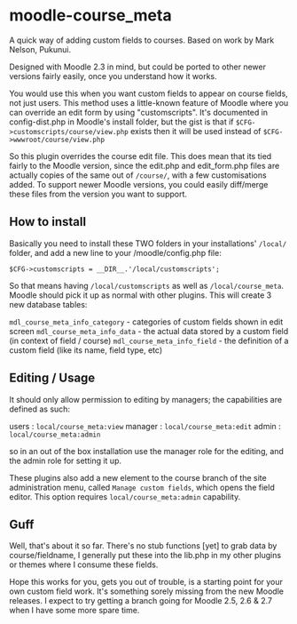moodle-course_meta
==================

A quick way of adding custom fields to courses. Based on work by Mark Nelson, Pukunui.

Designed with Moodle 2.3 in mind, but could be ported to other newer versions fairly easily, once you understand how it works.

You would use this when you want custom fields to appear on course fields, not just users. This method uses a little-known feature of Moodle where you can override an edit form by using "customscripts". It's documented in config-dist.php in Moodle's install folder, but the gist is that if `$CFG->customscripts/course/view.php` exists then it will be used instead of `$CFG->wwwroot/course/view.php`

So this plugin overrides the course edit file. This does mean that its tied fairly to the Moodle version, since the edit.php and edit_form.php files are actually copies of the same out of `/course/`, with a few customisations added. To support newer Moodle versions, you could easily diff/merge these files from the version you want to support.

How to install
--------------

Basically you need to install these TWO folders in your installations' `/local/` folder, and add a new line to your /moodle/config.php file:

`$CFG->customscripts = __DIR__.'/local/customscripts';`

So that means having `/local/customscripts` as well as `/local/course_meta`. Moodle should pick it up as normal with other plugins. This will create 3 new database tables:

`mdl_course_meta_info_category` - categories of custom fields shown in edit screen
`mdl_course_meta_info_data` - the actual data stored by a custom field (in context of field / course)
`mdl_course_meta_info_field` - the definition of a custom field (like its name, field type, etc)

Editing / Usage
---------------

It should only allow permission to editing by managers; the capabilities are defined as such:

users : `local/course_meta:view`
manager : `local/course_meta:edit`
admin : `local/course_meta:admin`

so in an out of the box installation use the manager role for the editing, and the admin role for setting it up.

These plugins also add a new element to the course branch of the site administration menu, called `Manage custom fields`, which opens the field editor. This option requires `local/course_meta:admin` capability.

Guff
----

Well, that's about it so far. There's no stub functions [yet] to grab data by course/fieldname, I generally put these into the lib.php in my other plugins or themes where I consume these fields.

Hope this works for you, gets you out of trouble, is a starting point for your own custom field work. It's something sorely missing from the new Moodle releases. I expect to try getting a branch going for Moodle 2.5, 2.6 & 2.7 when I have some more spare time.